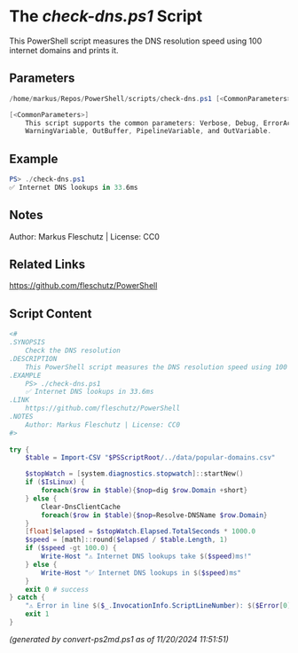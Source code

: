 The *check-dns.ps1* Script
===========================

This PowerShell script measures the DNS resolution speed using 100 internet domains and prints it.

Parameters
----------
```powershell
/home/markus/Repos/PowerShell/scripts/check-dns.ps1 [<CommonParameters>]

[<CommonParameters>]
    This script supports the common parameters: Verbose, Debug, ErrorAction, ErrorVariable, WarningAction, 
    WarningVariable, OutBuffer, PipelineVariable, and OutVariable.
```

Example
-------
```powershell
PS> ./check-dns.ps1
✅ Internet DNS lookups in 33.6ms

```

Notes
-----
Author: Markus Fleschutz | License: CC0

Related Links
-------------
https://github.com/fleschutz/PowerShell

Script Content
--------------
```powershell
<#
.SYNOPSIS
	Check the DNS resolution 
.DESCRIPTION
	This PowerShell script measures the DNS resolution speed using 100 internet domains and prints it.
.EXAMPLE
	PS> ./check-dns.ps1
	✅ Internet DNS lookups in 33.6ms 
.LINK
	https://github.com/fleschutz/PowerShell
.NOTES
	Author: Markus Fleschutz | License: CC0
#>
 
try {
	$table = Import-CSV "$PSScriptRoot/../data/popular-domains.csv"

	$stopWatch = [system.diagnostics.stopwatch]::startNew()
	if ($IsLinux) {
		foreach($row in $table){$nop=dig $row.Domain +short}
	} else {
		Clear-DnsClientCache
		foreach($row in $table){$nop=Resolve-DNSName $row.Domain}
	}
	[float]$elapsed = $stopWatch.Elapsed.TotalSeconds * 1000.0
	$speed = [math]::round($elapsed / $table.Length, 1)
	if ($speed -gt 100.0) {
		Write-Host "⚠️ Internet DNS lookups take $($speed)ms!"
	} else {  
		Write-Host "✅ Internet DNS lookups in $($speed)ms"
	}
	exit 0 # success
} catch {
	"⚠️ Error in line $($_.InvocationInfo.ScriptLineNumber): $($Error[0])"
	exit 1
}
```

*(generated by convert-ps2md.ps1 as of 11/20/2024 11:51:51)*
